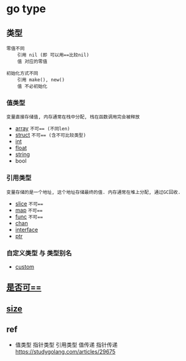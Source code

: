 # go type

## 类型

    零值不同
        引用 nil (即 可以用==比较nil)
        值 对应的零值

    初始化方式不同
        引用 make(), new()
        值 不必初始化

### 值类型

    变量直接存储值, 内存通常在栈中分配, 栈在函数调用完会被释放

- [array](go-array.md)  `不可== (不同len)`
- [struct](go-struct.md)  `不可== (含不可比较类型)`
- [int](go-int.md)
- [float](go-float.md)
- [string](go-string.md)  
- bool  

### 引用类型

    变量存储的是一个地址, 这个地址存储最终的值. 内存通常在堆上分配, 通过GC回收.

- [slice](go-slice.md)  `不可==`
- [map](go-map.md)  `不可==`
- [func](go-func.md)  `不可==`
- [chan](go-chan.md)
- [interface](go-interface.md)
- [ptr](go-ptr.md)

### 自定义类型 与 类型别名

- [custom](go-type-custom.md)

## [是否可==](go-type-compare.md)

## [size](go-type-size.md)

## ref

- 值类型 指针类型 引用类型 值传递 指针传递 <https://studygolang.com/articles/29675>